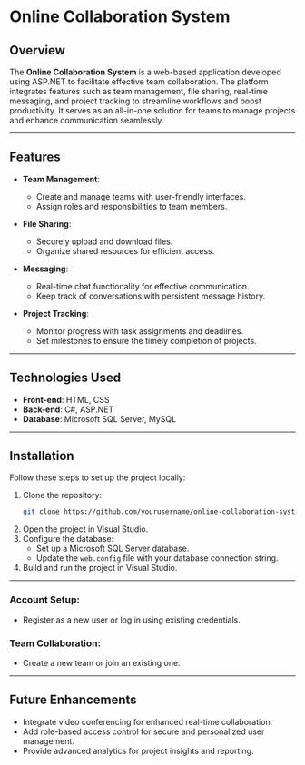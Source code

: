 # Online Collaboration System  

## Overview  
The **Online Collaboration System** is a web-based application developed using ASP.NET to facilitate effective team collaboration. The platform integrates features such as team management, file sharing, real-time messaging, and project tracking to streamline workflows and boost productivity. It serves as an all-in-one solution for teams to manage projects and enhance communication seamlessly.  

---

## Features  
- **Team Management**:  
  - Create and manage teams with user-friendly interfaces.  
  - Assign roles and responsibilities to team members.  

- **File Sharing**:  
  - Securely upload and download files.  
  - Organize shared resources for efficient access.  

- **Messaging**:  
  - Real-time chat functionality for effective communication.  
  - Keep track of conversations with persistent message history.  

- **Project Tracking**:  
  - Monitor progress with task assignments and deadlines.  
  - Set milestones to ensure the timely completion of projects.  

---

## Technologies Used  
- **Front-end**: HTML, CSS  
- **Back-end**: C#, ASP.NET  
- **Database**: Microsoft SQL Server, MySQL  

---

## Installation  

Follow these steps to set up the project locally:  

1. Clone the repository:  
   ```bash  
   git clone https://github.com/yourusername/online-collaboration-system.git
2. Open the project in Visual Studio.  
3. Configure the database:  
   - Set up a Microsoft SQL Server database.  
   - Update the `web.config` file with your database connection string.  
4. Build and run the project in Visual Studio.  

---

### Account Setup:  
- Register as a new user or log in using existing credentials.  

### Team Collaboration:  
- Create a new team or join an existing one.  

---

## Future Enhancements  

- Integrate video conferencing for enhanced real-time collaboration.  
- Add role-based access control for secure and personalized user management.  
- Provide advanced analytics for project insights and reporting.  
